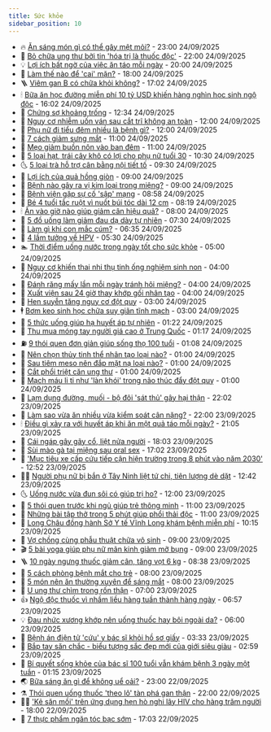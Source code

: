 ```yaml
---
title: Sức khỏe
sidebar_position: 10
---
```


<!-- vnexpress-suc-khoe:START -->
- 🔥 [Ăn sáng món gì có thể gây mệt mỏi?](https://vnexpress.net/an-sang-mon-gi-co-the-gay-met-moi-4941948.html) - 23:00 24/09/2025
- 🥰 [Bỏ chữa ung thư bởi tin &#39;hóa trị là thuốc độc&#39;](https://vnexpress.net/bo-chua-ung-thu-boi-tin-hoa-tri-la-thuoc-doc-4941883.html) - 22:00 24/09/2025
- 💡 [Lợi ích bất ngờ của việc ăn táo mỗi ngày](https://vnexpress.net/loi-ich-bat-ngo-cua-viec-an-tao-moi-ngay-4942239.html) - 20:00 24/09/2025
- 🤗 [Làm thế nào để &#39;cai&#39; mặn?](https://vnexpress.net/lam-the-nao-de-cai-man-4940451.html) - 18:00 24/09/2025
- 🪜 [Viêm gan B có chữa khỏi không?](https://vnexpress.net/viem-gan-b-co-chua-khoi-khong-4942222.html) - 17:02 24/09/2025
- 🕯 [Bữa ăn học đường miễn phí 10 tỷ USD khiến hàng nghìn học sinh ngộ độc](https://vnexpress.net/bua-an-hoc-duong-mien-phi-10-ty-usd-khien-hang-nghin-hoc-sinh-ngo-doc-4943321.html) - 16:02 24/09/2025
- 🤭 [Chứng sợ khoảng trống](https://vnexpress.net/suc-khoe/cam-nang/chung-so-khoang-trong-369) - 12:34 24/09/2025
- 👀 [Nguy cơ nhiễm uốn ván sau cắt trĩ không an toàn](https://vnexpress.net/nguy-co-nhiem-uon-van-sau-cat-tri-khong-an-toan-4943191.html) - 12:00 24/09/2025
- 🌋 [Phụ nữ đi tiểu đêm nhiều là bệnh gì?](https://vnexpress.net/phu-nu-di-tieu-dem-nhieu-la-benh-gi-4943099.html) - 12:00 24/09/2025
- 🫶 [7 cách giảm sưng mắt](https://vnexpress.net/7-cach-giam-sung-mat-4942998.html) - 11:00 24/09/2025
- 🦆 [Mẹo giảm buồn nôn vào ban đêm](https://vnexpress.net/meo-giam-buon-non-vao-ban-dem-4942919.html) - 11:00 24/09/2025
- 🚀 [5 loại hạt, trái cây khô có lợi cho phụ nữ tuổi 30](https://vnexpress.net/5-loai-hat-trai-cay-kho-co-loi-cho-phu-nu-tuoi-30-4943126.html) - 10:30 24/09/2025
- 🌜 [5 loại trà hỗ trợ cân bằng nội tiết tố](https://vnexpress.net/5-loai-tra-ho-tro-can-bang-noi-tiet-to-4942438.html) - 09:30 24/09/2025
- 🧰 [Lợi ích của quả hồng giòn](https://vnexpress.net/loi-ich-cua-qua-hong-gion-4943097.html) - 09:00 24/09/2025
- 💫 [Bệnh nào gây ra vị kim loại trong miệng?](https://vnexpress.net/benh-nao-gay-ra-vi-kim-loai-trong-mieng-4942984.html) - 09:00 24/09/2025
- 🌝 [Bệnh viện gặp sự cố &#39;sập&#39; mạng](https://vnexpress.net/bac-si-quay-lai-viet-tay-vi-benh-vien-sap-mang-4943061.html) - 08:58 24/09/2025
- 🗽 [Bé 4 tuổi tắc ruột vì nuốt búi tóc dài 12 cm](https://vnexpress.net/be-4-tuoi-tac-ruot-vi-nuot-bui-toc-dai-12-cm-4943021.html) - 08:19 24/09/2025
- 🕯 [Ăn vào giờ nào giúp giảm cân hiệu quả?](https://vnexpress.net/an-vao-gio-nao-giup-giam-can-hieu-qua-4943092.html) - 08:00 24/09/2025
- 🦅 [5 đồ uống làm giảm đau dạ dày tự nhiên](https://vnexpress.net/5-do-uong-lam-giam-dau-da-day-tu-nhien-4943041.html) - 07:30 24/09/2025
- 🦆 [Làm gì khi con mắc cúm?](https://vnexpress.net/lam-gi-khi-con-mac-cum-4942968.html) - 06:35 24/09/2025
- 🎊 [4 lầm tưởng về HPV](https://vnexpress.net/4-lam-tuong-ve-hpv-4942451.html) - 05:30 24/09/2025
- 🏊 [Thời điểm uống nước trong ngày tốt cho sức khỏe](https://vnexpress.net/thoi-diem-uong-nuoc-trong-ngay-tot-cho-suc-khoe-4942846.html) - 05:00 24/09/2025
- 📝 [Nguy cơ khiến thai nhi thụ tinh ống nghiệm sinh non](https://vnexpress.net/nguy-co-khien-thai-nhi-thu-tinh-ong-nghiem-sinh-non-4942965.html) - 04:00 24/09/2025
- 💯 [Đánh răng mấy lần mỗi ngày tránh hôi miệng?](https://vnexpress.net/danh-rang-may-lan-moi-ngay-tranh-hoi-mieng-4942909.html) - 04:00 24/09/2025
- 🌊 [Xuất viện sau 24 giờ thay khớp gối nhân tạo](https://vnexpress.net/xuat-vien-sau-24-gio-thay-khop-goi-nhan-tao-4942894.html) - 04:00 24/09/2025
- 🚀 [Hen suyễn tăng nguy cơ đột quỵ](https://vnexpress.net/hen-suyen-tang-nguy-co-dot-quy-4942853.html) - 03:00 24/09/2025
- 🕴 [Bơm keo sinh học chữa suy giãn tĩnh mạch](https://vnexpress.net/bom-keo-sinh-hoc-chua-suy-gian-tinh-mach-4942851.html) - 03:00 24/09/2025
- 🗽 [5 thức uống giúp hạ huyết áp tự nhiên](https://vnexpress.net/5-thuc-uong-giup-ha-huyet-ap-tu-nhien-4942644.html) - 01:22 24/09/2025
- 🎡 [Thu mua móng tay người giá cao ở Trung Quốc](https://vnexpress.net/thu-mua-mong-tay-nguoi-gia-cao-o-trung-quoc-4942616.html) - 01:17 24/09/2025
- ⛽️ [9 thói quen đơn giản giúp sống thọ 100 tuổi](https://vnexpress.net/9-thoi-quen-don-gian-giup-song-tho-100-tuoi-4942429.html) - 01:08 24/09/2025
- 🦆 [Nên chọn thủy tinh thể nhân tạo loại nào?](https://vnexpress.net/nen-chon-thuy-tinh-the-nhan-tao-loai-nao-4942814.html) - 01:00 24/09/2025
- 🤩 [Sau tiêm meso nên đắp mặt nạ loại nào?](https://vnexpress.net/sau-tiem-meso-nen-dap-mat-na-loai-nao-4942764.html) - 01:00 24/09/2025
- 🦒 [Cắt phổi triệt căn ung thư](https://vnexpress.net/cat-phoi-triet-can-ung-thu-4942658.html) - 01:00 24/09/2025
- 💫 [Mạch máu li ti như &#39;làn khói&#39; trong não thúc đẩy đột quỵ](https://vnexpress.net/mach-mau-li-ti-nhu-lan-khoi-trong-nao-thuc-day-dot-quy-4942652.html) - 01:00 24/09/2025
- 🐘 [Lạm dụng đường, muối - bộ đôi &#39;sát thủ&#39; gây hại thận](https://vnexpress.net/lam-dung-duong-muoi-bo-doi-sat-thu-gay-hai-than-4941652.html) - 22:02 23/09/2025
- 🚀 [Làm sao vừa ăn nhiều vừa kiểm soát cân nặng?](https://vnexpress.net/lam-sao-vua-an-nhieu-vua-kiem-soat-can-nang-4941973.html) - 22:00 23/09/2025
- 🕯 [Điều gì xảy ra với huyết áp khi ăn một quả táo mỗi ngày?](https://vnexpress.net/dieu-gi-xay-ra-voi-huyet-ap-khi-an-mot-qua-tao-moi-ngay-4942191.html) - 21:05 23/09/2025
- 🦏 [Cái ngáp gây gãy cổ, liệt nửa người](https://vnexpress.net/cai-ngap-gay-gay-co-liet-nua-nguoi-4942391.html) - 18:03 23/09/2025
- 🦄 [Sùi mào gà tại miệng sau oral sex](https://vnexpress.net/sui-mao-ga-tai-mieng-sau-oral-sex-4942363.html) - 17:02 23/09/2025
- 🦒 [&#39;Mục tiêu xe cấp cứu tiếp cận hiện trường trong 8 phút vào năm 2030&#39;](https://vnexpress.net/muc-tieu-xe-cap-cuu-tiep-can-hien-truong-trong-8-phut-vao-nam-2030-4942601.html) - 12:52 23/09/2025
- 👨‍🏫 [Người phụ nữ bị bắn ở Tây Ninh liệt tứ chi, tiên lượng dè dặt](https://vnexpress.net/nguoi-phu-nu-bi-ban-o-tay-ninh-liet-tu-chi-tien-luong-de-dat-4942768.html) - 12:42 23/09/2025
- 🌜 [Uống nước vừa đun sôi có giúp trị ho?](https://vnexpress.net/uong-nuoc-vua-dun-soi-co-giup-tri-ho-4942567.html) - 12:00 23/09/2025
- 🚀 [5 thói quen trước khi ngủ giúp trẻ thông minh](https://vnexpress.net/5-thoi-quen-truoc-khi-ngu-giup-tre-thong-minh-4942603.html) - 11:00 23/09/2025
- 💃 [Những bài tập thở trong 5 phút giúp phổi thải độc](https://vnexpress.net/nhung-bai-tap-tho-trong-5-phut-giup-phoi-thai-doc-4942571.html) - 11:00 23/09/2025
- 💯 [Long Châu đồng hành Sở Y tế Vĩnh Long khám bệnh miễn phí](https://vnexpress.net/long-chau-dong-hanh-so-y-te-vinh-long-kham-benh-mien-phi-4942753.html) - 10:15 23/09/2025
- 🤔 [Vợ chồng cùng phẫu thuật chữa vô sinh](https://vnexpress.net/vo-chong-cung-phau-thuat-chua-vo-sinh-4942639.html) - 09:00 23/09/2025
- 🎬 [5 bài yoga giúp phụ nữ mãn kinh giảm mỡ bụng](https://vnexpress.net/5-bai-yoga-giup-phu-nu-man-kinh-giam-mo-bung-4942495.html) - 09:00 23/09/2025
- 🪜 [10 ngày ngưng thuốc giảm cân, tăng vọt 6 kg](https://vnexpress.net/10-ngay-ngung-thuoc-giam-can-tang-vot-6-kg-4942483.html) - 08:38 23/09/2025
- 🦣 [5 cách phòng bệnh mắt cho trẻ](https://vnexpress.net/5-cach-phong-benh-mat-cho-tre-4942536.html) - 08:00 23/09/2025
- 🧐 [5 món nên ăn thường xuyên để sáng mắt](https://vnexpress.net/5-mon-nen-an-thuong-xuyen-de-sang-mat-4942463.html) - 08:00 23/09/2025
- 🤡 [U ung thư chìm trong rốn thận](https://vnexpress.net/u-ung-thu-chim-trong-ron-than-4942529.html) - 07:00 23/09/2025
- 👍 [Ngộ độc thuốc vì nhầm liều hàng tuần thành hàng ngày](https://vnexpress.net/ngo-doc-thuoc-vi-nham-lieu-hang-tuan-thanh-hang-ngay-4942366.html) - 06:57 23/09/2025
- 💡 [Đau nhức xương khớp nên uống thuốc hay bôi ngoài da?](https://vnexpress.net/dau-nhuc-xuong-khop-nen-uong-thuoc-hay-boi-ngoai-da-4942531.html) - 06:00 23/09/2025
- 💯 [Bệnh án điện tử &#39;cứu&#39; y bác sĩ khỏi hồ sơ giấy](https://vnexpress.net/benh-an-dien-tu-cuu-y-bac-si-khoi-ho-so-giay-4941775.html) - 03:33 23/09/2025
- 🧠 [Bắp tay săn chắc - biểu tượng sắc đẹp mới của giới siêu giàu](https://vnexpress.net/bap-tay-san-chac-bieu-tuong-sac-dep-moi-cua-gioi-sieu-giau-4942290.html) - 02:59 23/09/2025
- 🎡 [Bí quyết sống khỏe của bác sĩ 100 tuổi vẫn khám bệnh 3 ngày một tuần](https://vnexpress.net/bi-quyet-song-khoe-cua-bac-si-100-tuoi-van-kham-benh-3-ngay-mot-tuan-4942292.html) - 01:15 23/09/2025
- 🌏 [Bữa sáng ăn gì để không uể oải?](https://vnexpress.net/bua-sang-an-gi-de-khong-ue-oai-4941919.html) - 23:00 22/09/2025
- ⚗️ [Thói quen uống thuốc &#39;theo lô&#39; tàn phá gan thận](https://vnexpress.net/thoi-quen-uong-thuoc-theo-lo-tan-pha-gan-than-4940002.html) - 22:00 22/09/2025
- 👨‍🏫 [&#39;Kẻ săn mồi&#39; trên ứng dụng hẹn hò nghi lây HIV cho hàng trăm người](https://vnexpress.net/ke-san-moi-tren-ung-dung-hen-ho-nghi-lay-hiv-cho-hang-tram-nguoi-4942063.html) - 18:00 22/09/2025
- 🤖 [7 thực phẩm ngăn tóc bạc sớm](https://vnexpress.net/7-thuc-pham-ngan-toc-bac-som-4942198.html) - 17:03 22/09/2025<!-- vnexpress-suc-khoe:END -->
